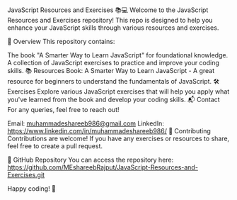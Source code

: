 JavaScript Resources and Exercises 📚💻
Welcome to the JavaScript Resources and Exercises repository! This repo is designed to help you enhance your JavaScript skills through various resources and exercises.

🚀 Overview
This repository contains:

The book "A Smarter Way to Learn JavaScript" for foundational knowledge.
A collection of JavaScript exercises to practice and improve your coding skills.
📚 Resources
Book: A Smarter Way to Learn JavaScript - A great resource for beginners to understand the fundamentals of JavaScript.
🛠️ Exercises
Explore various JavaScript exercises that will help you apply what you've learned from the book and develop your coding skills.
📬 Contact
For any queries, feel free to reach out!

Email: muhammadeshareeb986@gmail.com
LinkedIn: https://www.linkedin.com/in/muhammadeshareeb986/
🌟 Contributing
Contributions are welcome! If you have any exercises or resources to share, feel free to create a pull request.

🔗 GitHub Repository
You can access the repository here: https://github.com/MEshareebRajput/JavaScript-Resources-and-Exercises.git

Happy coding! 🎉
